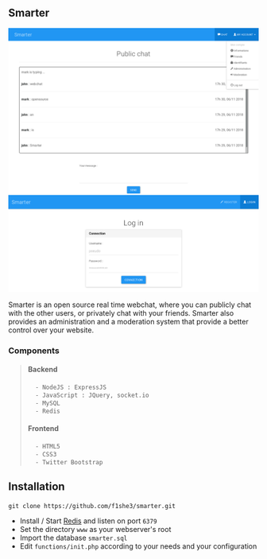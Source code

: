 ## Smarter ##
![Chat page](https://raw.githubusercontent.com/f1she3/smarter/master/screenshots/chat.png?raw=true "Smarter")
![Login page](https://raw.githubusercontent.com/f1she3/smarter/master/screenshots/login.png?raw=true "Login")

Smarter is an open source real time webchat, where you can publicly chat with
the other users, or privately chat with your friends. Smarter also provides an
administration and a moderation system that provide a better control over your
website.
### Components ###
>	#### Backend ####
>		- NodeJS : ExpressJS
>		- JavaScript : JQuery, socket.io
> 		- MySQL
>		- Redis
>	#### Frontend ####
>		- HTML5
>		- CSS3
>		- Twitter Bootstrap
## Installation ##
```
git clone https://github.com/f1she3/smarter.git
```
- Install / Start [Redis](https://redis.io/) and listen on port `6379`
- Set the directory `www` as your webserver's root
- Import the database `smarter.sql`
- Edit `functions/init.php` according to your needs and your configuration
